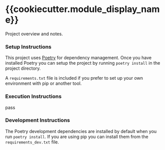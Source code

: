 # {{cookiecutter.module_display_name}}

Project overview and notes.

### Setup Instructions

This project uses [Poetry](https://python-poetry.org/) for dependency management.
Once you have installed Poetry you can setup the project by running `poetry install` in the project directory.

A `requirements.txt` file is included if you prefer to set up your own environment with pip or another tool.

### Execution Instructions
pass

### Development Instructions

The Poetry development dependencies are installed by default when you run `poetry install`. If you are using pip you can install them from the `requirements_dev.txt` file.
